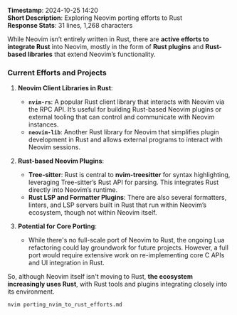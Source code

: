 **Timestamp**: 2024-10-25 14:20  
**Short Description**: Exploring Neovim porting efforts to Rust  
**Response Stats**: 31 lines, 1,268 characters  

While Neovim isn’t entirely written in Rust, there are **active efforts to integrate Rust** into Neovim, mostly in the form of **Rust plugins** and **Rust-based libraries** that extend Neovim’s functionality. 

### Current Efforts and Projects

1. **Neovim Client Libraries in Rust**:
   - **`nvim-rs`**: A popular Rust client library that interacts with Neovim via the RPC API. It’s useful for building Rust-based Neovim plugins or external tooling that can control and communicate with Neovim instances.
   - **`neovim-lib`**: Another Rust library for Neovim that simplifies plugin development in Rust and allows external programs to interact with Neovim sessions.

2. **Rust-based Neovim Plugins**:
   - **Tree-sitter**: Rust is central to **nvim-treesitter** for syntax highlighting, leveraging Tree-sitter’s Rust API for parsing. This integrates Rust directly into Neovim’s runtime.
   - **Rust LSP and Formatter Plugins**: There are also several formatters, linters, and LSP servers built in Rust that run within Neovim’s ecosystem, though not within Neovim itself.

3. **Potential for Core Porting**:
   - While there's no full-scale port of Neovim to Rust, the ongoing Lua refactoring could lay groundwork for future projects. However, a full port would require extensive work on re-implementing core C APIs and UI integration in Rust.

So, although Neovim itself isn't moving to Rust, **the ecosystem increasingly uses Rust**, with Rust tools and plugins integrating closely into its environment.

```bash
nvim porting_nvim_to_rust_efforts.md
```
